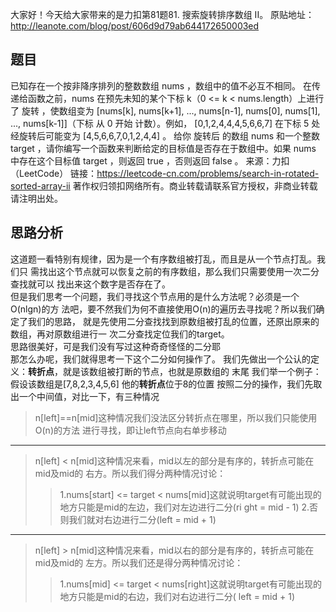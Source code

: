 大家好！今天给大家带来的是力扣第81题81. 搜索旋转排序数组 II。
原贴地址：http://leanote.com/blog/post/606d9d79ab644172650003ed
## 题目
已知存在一个按非降序排列的整数数组 nums ，数组中的值不必互不相同。
在传递给函数之前，nums 在预先未知的某个下标 k（0 <= k < nums.length）上进行了 
旋转 ，使数组变为 [nums[k], nums[k+1], ..., nums[n-1], nums[0], nums[1], ..., 
nums[k-1]]（下标 从 0 开始 计数）。例如， [0,1,2,4,4,4,5,6,6,7] 在下标 5 
处经旋转后可能变为 [4,5,6,6,7,0,1,2,4,4] 。
给你 旋转后 的数组 nums 和一个整数 target 
，请你编写一个函数来判断给定的目标值是否存在于数组中。如果 nums 
中存在这个目标值 target ，则返回 true ，否则返回 false 。
来源：力扣（LeetCode）
链接：https://leetcode-cn.com/problems/search-in-rotated-sorted-array-ii
著作权归领扣网络所有。商业转载请联系官方授权，非商业转载请注明出处。
## 思路分析
这道题一看特别有规律，因为是一个有序数组被打乱，而且是从一个节点打乱。我们只
需找出这个节点就可以恢复之前的有序数组，那么我们只需要使用一次二分查找就可以
找出来这个数字是否存在了。  
但是我们思考一个问题，我们寻找这个节点用的是什么方法呢？必须是一个O(nlgn)的方
法吧，要不然我们为何不直接使用O(n)的遍历去寻找呢？所以我们确定了我们的思路，
就是先使用二分查找找到原数组被打乱的位置，还原出原来的数组，再对原数组进行一
次二分查找定位我们的target。  
思路很美好，可是我们没有写过这种奇奇怪怪的二分耶       
那怎么办呢，我们就得思考一下这个二分如何操作了。
我们先做出一个公认的定义：**转折点**，就是该数组被打断的节点，也就是原数组的
末尾
我们举一个例子：
假设该数组是[7,8,2,3,4,5,6]
他的**转折点**位于8的位置
按照二分的操作，我们先取出一个中间值，对比一下，有三种情况  
> n[left]==n[mid]这种情况我们没法区分转折点在哪里，所以我们只能使用O(n)的方法
进行寻找，即让left节点向右单步移动
---
> n[left] < n[mid]这种情况来看，mid以左的部分是有序的，转折点可能在mid及mid的
右方。所以我们得分两种情况讨论：
> > 1.nums[start] <= target < 
nums[mid]这就说明target有可能出现的地方只能是mid的左边，我们对左边进行二分(ri
ght = mid - 1)
2.否则我们就对右边进行二分(left = mid + 1)
---
> n[left] > n[mid]这种情况来看，mid以右的部分是有序的，转折点可能在mid及mid的
左方。所以我们还是得分两种情况讨论：
> > 1.nums[mid] <= target < 
nums[right]这就说明target有可能出现的地方只能是mid的右边，我们对右边进行二分(
left = mid + 1)